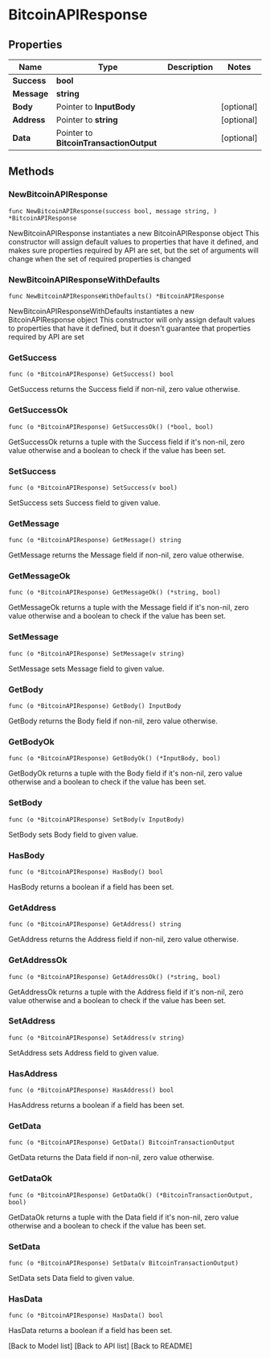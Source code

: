 # BitcoinAPIResponse

## Properties

| Name        | Type                                    | Description | Notes       |
| ----------- | --------------------------------------- | ----------- | ----------- |
| **Success** | **bool**                                |             |             |
| **Message** | **string**                              |             |             |
| **Body**    | Pointer to **InputBody**                |             | \[optional] |
| **Address** | Pointer to **string**                   |             | \[optional] |
| **Data**    | Pointer to **BitcoinTransactionOutput** |             | \[optional] |

## Methods

### NewBitcoinAPIResponse

`func NewBitcoinAPIResponse(success bool, message string, ) *BitcoinAPIResponse`

NewBitcoinAPIResponse instantiates a new BitcoinAPIResponse object This constructor will assign default values to properties that have it defined, and makes sure properties required by API are set, but the set of arguments will change when the set of required properties is changed

### NewBitcoinAPIResponseWithDefaults

`func NewBitcoinAPIResponseWithDefaults() *BitcoinAPIResponse`

NewBitcoinAPIResponseWithDefaults instantiates a new BitcoinAPIResponse object This constructor will only assign default values to properties that have it defined, but it doesn't guarantee that properties required by API are set

### GetSuccess

`func (o *BitcoinAPIResponse) GetSuccess() bool`

GetSuccess returns the Success field if non-nil, zero value otherwise.

### GetSuccessOk

`func (o *BitcoinAPIResponse) GetSuccessOk() (*bool, bool)`

GetSuccessOk returns a tuple with the Success field if it's non-nil, zero value otherwise and a boolean to check if the value has been set.

### SetSuccess

`func (o *BitcoinAPIResponse) SetSuccess(v bool)`

SetSuccess sets Success field to given value.

### GetMessage

`func (o *BitcoinAPIResponse) GetMessage() string`

GetMessage returns the Message field if non-nil, zero value otherwise.

### GetMessageOk

`func (o *BitcoinAPIResponse) GetMessageOk() (*string, bool)`

GetMessageOk returns a tuple with the Message field if it's non-nil, zero value otherwise and a boolean to check if the value has been set.

### SetMessage

`func (o *BitcoinAPIResponse) SetMessage(v string)`

SetMessage sets Message field to given value.

### GetBody

`func (o *BitcoinAPIResponse) GetBody() InputBody`

GetBody returns the Body field if non-nil, zero value otherwise.

### GetBodyOk

`func (o *BitcoinAPIResponse) GetBodyOk() (*InputBody, bool)`

GetBodyOk returns a tuple with the Body field if it's non-nil, zero value otherwise and a boolean to check if the value has been set.

### SetBody

`func (o *BitcoinAPIResponse) SetBody(v InputBody)`

SetBody sets Body field to given value.

### HasBody

`func (o *BitcoinAPIResponse) HasBody() bool`

HasBody returns a boolean if a field has been set.

### GetAddress

`func (o *BitcoinAPIResponse) GetAddress() string`

GetAddress returns the Address field if non-nil, zero value otherwise.

### GetAddressOk

`func (o *BitcoinAPIResponse) GetAddressOk() (*string, bool)`

GetAddressOk returns a tuple with the Address field if it's non-nil, zero value otherwise and a boolean to check if the value has been set.

### SetAddress

`func (o *BitcoinAPIResponse) SetAddress(v string)`

SetAddress sets Address field to given value.

### HasAddress

`func (o *BitcoinAPIResponse) HasAddress() bool`

HasAddress returns a boolean if a field has been set.

### GetData

`func (o *BitcoinAPIResponse) GetData() BitcoinTransactionOutput`

GetData returns the Data field if non-nil, zero value otherwise.

### GetDataOk

`func (o *BitcoinAPIResponse) GetDataOk() (*BitcoinTransactionOutput, bool)`

GetDataOk returns a tuple with the Data field if it's non-nil, zero value otherwise and a boolean to check if the value has been set.

### SetData

`func (o *BitcoinAPIResponse) SetData(v BitcoinTransactionOutput)`

SetData sets Data field to given value.

### HasData

`func (o *BitcoinAPIResponse) HasData() bool`

HasData returns a boolean if a field has been set.

\[Back to Model list] \[Back to API list] \[Back to README]
